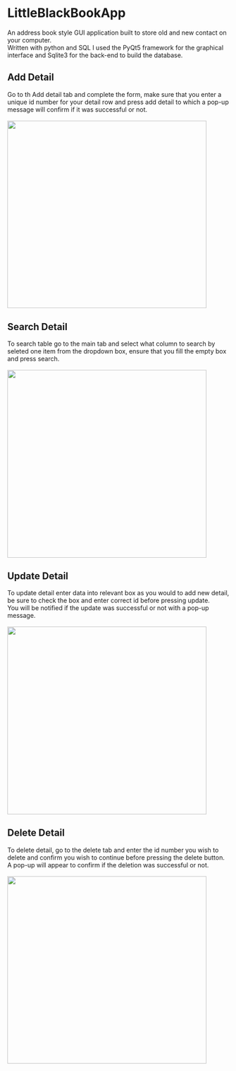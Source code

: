 # LittleBlackBookApp
An address book style GUI application built to store old and new contact on your computer.
<br/>
Written with python and SQL I used the PyQt5 framework for the graphical interface and Sqlite3 for the back-end to build the database.
<br/>
## Add Detail
Go to th Add detail tab and complete the form, make sure that you enter a unique id number for your detail row and press add detail to which a pop-up message will confirm if it was successful or not.
<br/>
<br/>
<img src="https://github.com/karlduggan/LittleBlackBookApp/blob/master/gif_sample/show_add.gif" width="452.25" height="424.5">


## Search Detail
To search table go to the main tab and select what column to search by seleted one item from the dropdown box, ensure that you fill the empty box and press search. 
<br/>
<br/>
<img src="https://github.com/karlduggan/LittleBlackBookApp/blob/master/gif_sample/show_search.gif" width="452.25" height="424.5">


## Update Detail
To update detail enter data into relevant box as you would to add new detail, be sure to check the box and enter correct id before pressing update.<br/>
You will be notified if the update was successful or not with a pop-up message.
<br/>
<br/>
<img src="https://github.com/karlduggan/LittleBlackBookApp/blob/master/gif_sample/show_update.gif" width="452.25" height="424.5">


## Delete Detail
To delete detail, go to the delete tab and enter the id number you wish to delete and confirm you wish to continue before pressing the delete button.<br/>
A pop-up will appear to confirm if the deletion was successful or not.
<br/>
<br/>
<img src="https://github.com/karlduggan/LittleBlackBookApp/blob/master/gif_sample/show_delete.gif" width="452.25" height="424.5">
<br/>

